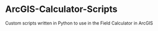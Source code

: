 # ArcGIS-Calculator-Scripts
Custom scripts written in Python to use in the Field Calculator in ArcGIS
